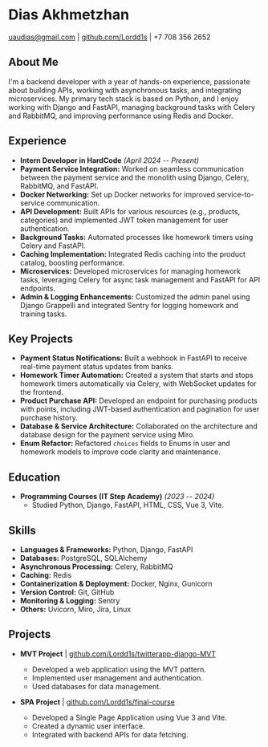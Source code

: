 # Dias Akhmetzhan
[uaudias@gmail.com](mailto:uaudias@gmail.com) | [github.com/Lordd1s](https://github.com/Lordd1s) | +7 708 356 2652


## About Me
I'm a backend developer with a year of hands-on experience, passionate about building APIs, working with asynchronous tasks, and integrating microservices. My primary tech stack is based on Python, and I enjoy working with Django and FastAPI, managing background tasks with Celery and RabbitMQ, and improving performance using Redis and Docker.

## Experience
- **Intern Developer in HardCode** *(April 2024 -- Present)*
- **Payment Service Integration:** Worked on seamless communication between the payment service and the monolith using Django, Celery, RabbitMQ, and FastAPI.  
- **Docker Networking:** Set up Docker networks for improved service-to-service communication.  
- **API Development:** Built APIs for various resources (e.g., products, categories) and implemented JWT token management for user authentication.  
- **Background Tasks:** Automated processes like homework timers using Celery and FastAPI.  
- **Caching Implementation:** Integrated Redis caching into the product catalog, boosting performance.  
- **Microservices:** Developed microservices for managing homework tasks, leveraging Celery for async task management and FastAPI for API endpoints.  
- **Admin & Logging Enhancements:** Customized the admin panel using Django Grappelli and integrated Sentry for logging homework and training tasks.

## Key Projects
- **Payment Status Notifications:** Built a webhook in FastAPI to receive real-time payment status updates from banks.  
- **Homework Timer Automation:** Created a system that starts and stops homework timers automatically via Celery, with WebSocket updates for the frontend.  
- **Product Purchase API:** Developed an endpoint for purchasing products with points, including JWT-based authentication and pagination for user purchase history.  
- **Database & Service Architecture:** Collaborated on the architecture and database design for the payment service using Miro.  
- **Enum Refactor:** Refactored `choices` fields to Enums in user and homework models to improve code clarity and maintenance.

## Education
- **Programming Courses (IT Step Academy)** *(2023 -- 2024)*
  - Studied Python, Django, FastAPI, HTML, CSS, Vue 3, Vite.

## Skills
- **Languages & Frameworks:** Python, Django, FastAPI  
- **Databases:** PostgreSQL, SQLAlchemy  
- **Asynchronous Processing:** Celery, RabbitMQ  
- **Caching:** Redis  
- **Containerization & Deployment:** Docker, Nginx, Gunicorn  
- **Version Control:** Git, GitHub  
- **Monitoring & Logging:** Sentry  
- **Others:** Uvicorn, Miro, Jira, Linux  

## Projects
- **MVT Project** | [github.com/Lordd1s/twitterapp-django-MVT](https://github.com/Lordd1s/twitterapp-django-MVT)
  - Developed a web application using the MVT pattern.
  - Implemented user management and authentication.
  - Used databases for data management.

- **SPA Project** | [github.com/Lordd1s/final-course](https://github.com/Lordd1s/django-SPA-CRM-app)
  - Developed a Single Page Application using Vue 3 and Vite.
  - Created a dynamic user interface.
  - Integrated with backend APIs for data fetching.
